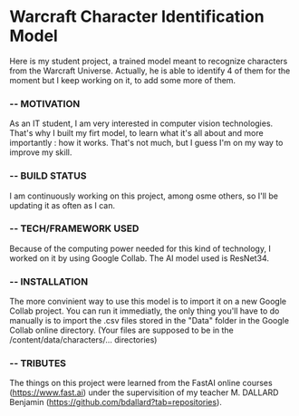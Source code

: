 # Warcraft Character Identification Model
Here is my student project, a trained model meant to recognize characters from the Warcraft Universe. Actually, he is able to identify 4 of them for the moment but I keep working on it, to add some more of them.

### -- MOTIVATION
As an IT student, I am very interested in computer vision technologies. That's why I built my firt model, to learn what it's all about and more importantly : how it works. That's not much, but I guess I'm on my way to improve my skill.

### -- BUILD STATUS 
I am continuously working on this project, among osme others, so I'll be updating it as often as I can.

### -- TECH/FRAMEWORK USED
Because of the computing power needed for this kind of technology, I worked on it by using Google Collab. The AI model used is ResNet34.

### -- INSTALLATION
The more convinient way to use this model is to import it on a new Google Collab project. You can run it immediatly, the only thing you'll have to do manually is to import the .csv files stored in the "Data" folder in the Google Collab online directory. 
(Your files are supposed to be in the /content/data/characters/... directories)

### -- TRIBUTES
The things on this project were learned from the FastAI online courses (https://www.fast.ai) under the supervisition of my teacher M. DALLARD Benjamin (https://github.com/bdallard?tab=repositories).